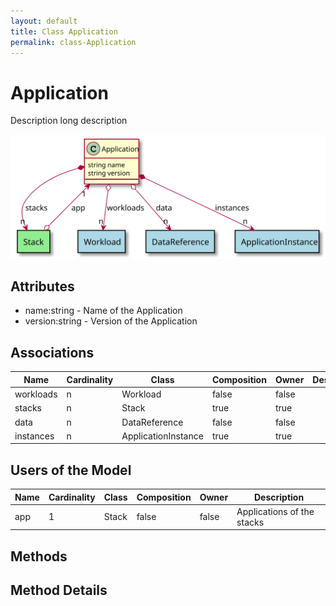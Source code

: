 ```yaml
---
layout: default
title: Class Application
permalink: class-Application
---
```


# Application

Description long description

![Logical Diagram](./logical.svg)

## Attributes

* name:string - Name of the Application
* version:string - Version of the Application


## Associations

| Name | Cardinality | Class | Composition | Owner | Description |
| --- | --- | --- | --- | --- | --- |
| workloads | n | Workload | false | false |  |
| stacks | n | Stack | true | true |  |
| data | n | DataReference | false | false |  |
| instances | n | ApplicationInstance | true | true |  |


## Users of the Model

| Name | Cardinality | Class | Composition | Owner | Description |
| --- | --- | --- | --- | --- | --- |
| app | 1 | Stack | false | false | Applications of the stacks |





## Methods


<h2>Method Details</h2>
    

